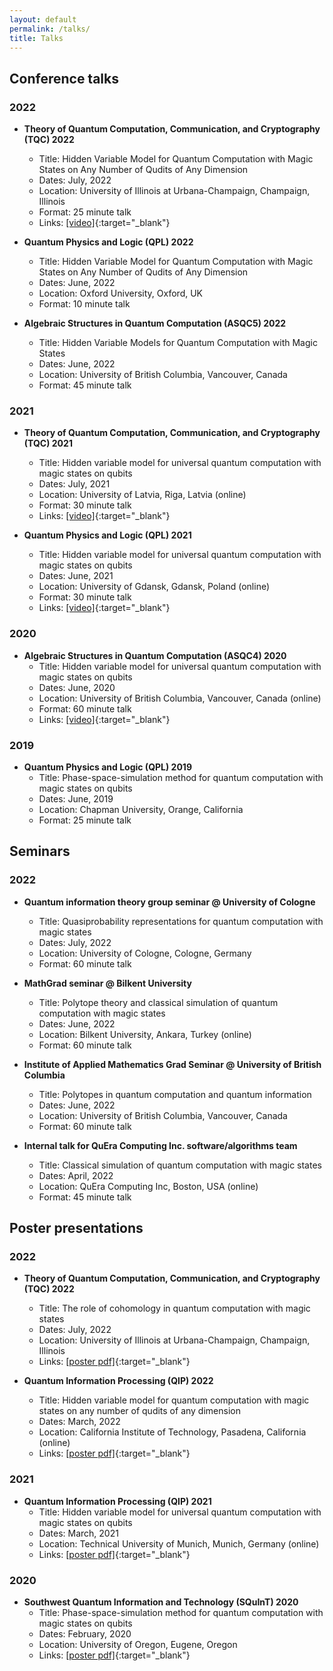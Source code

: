 ```yaml
---
layout: default
permalink: /talks/
title: Talks
---
```


## Conference talks

### 2022
- **Theory of Quantum Computation, Communication, and Cryptography (TQC) 2022**
  - Title: Hidden Variable Model for Quantum Computation with Magic States on Any Number of Qudits of Any Dimension
  - Dates: July, 2022
  - Location: University of Illinois at Urbana-Champaign, Champaign, Illinois
  - Format: 25 minute talk
  - Links: [[video]](https://youtu.be/10lOYkcyT6E?t=1418){:target="_blank"}

- **Quantum Physics and Logic (QPL) 2022**
  - Title: Hidden Variable Model for Quantum Computation with Magic States on Any Number of Qudits of Any Dimension
  - Dates: June, 2022
  - Location: Oxford University, Oxford, UK
  - Format: 10 minute talk

- **Algebraic Structures in Quantum Computation (ASQC5) 2022**
  - Title: Hidden Variable Models for Quantum Computation with Magic States
  - Dates: June, 2022
  - Location: University of British Columbia, Vancouver, Canada
  - Format: 45 minute talk

### 2021
- **Theory of Quantum Computation, Communication, and Cryptography (TQC) 2021**
  - Title: Hidden variable model for universal quantum computation with magic states on qubits
  - Dates: July, 2021
  - Location: University of Latvia, Riga, Latvia (online)
  - Format: 30 minute talk
  - Links: [[video]](https://youtu.be/b1wYoOOLZCI){:target="_blank"}

- **Quantum Physics and Logic (QPL) 2021**
  - Title: Hidden variable model for universal quantum computation with magic states on qubits
  - Dates: June, 2021
  - Location: University of Gdansk, Gdansk, Poland (online)
  - Format: 30 minute talk
  - Links: [[video]](https://youtu.be/ZJwLBAiV_Zc){:target="_blank"}

### 2020
- **Algebraic Structures in Quantum Computation (ASQC4) 2020**
  - Title: Hidden variable model for universal quantum computation with magic states on qubits
  - Dates: June, 2020
  - Location: University of British Columbia, Vancouver, Canada (online)
  - Format: 60 minute talk
  - Links: [[video]](https://youtu.be/Oo6HHSiiJzo){:target="_blank"}

### 2019
- **Quantum Physics and Logic (QPL) 2019**
  - Title: Phase-space-simulation method for quantum computation with magic states on qubits
  - Dates: June, 2019
  - Location: Chapman University, Orange, California
  - Format: 25 minute talk

## Seminars
### 2022
- **Quantum information theory group seminar @ University of Cologne**
  - Title: Quasiprobability representations for quantum computation with magic states
  - Dates: July, 2022
  - Location: University of Cologne, Cologne, Germany
  - Format: 60 minute talk

- **MathGrad seminar @ Bilkent University**
  - Title: Polytope theory and classical simulation of quantum computation with magic states
  - Dates: June, 2022
  - Location: Bilkent University, Ankara, Turkey (online)
  - Format: 60 minute talk

- **Institute of Applied Mathematics Grad Seminar @ University of British Columbia**
  - Title: Polytopes in quantum computation and quantum information
  - Dates: June, 2022
  - Location: University of British Columbia, Vancouver, Canada
  - Format: 60 minute talk

- **Internal talk for QuEra Computing Inc. software/algorithms team**
  - Title: Classical simulation of quantum computation with magic states
  - Dates: April, 2022
  - Location: QuEra Computing Inc, Boston, USA (online)
  - Format: 45 minute talk

## Poster presentations
### 2022
- **Theory of Quantum Computation, Communication, and Cryptography (TQC) 2022**
  - Title: The role of cohomology in quantum computation with magic states
  - Dates: July, 2022
  - Location: University of Illinois at Urbana-Champaign, Champaign, Illinois
  - Links: [[poster pdf]](/files/posters/TQC2022Poster.pdf){:target="_blank"}

- **Quantum Information Processing (QIP) 2022**
  - Title: Hidden variable model for quantum computation with magic states on any number of qudits of any dimension
  - Dates: March, 2022
  - Location: California Institute of Technology, Pasadena, California (online)
  - Links: [[poster pdf]](/files/posters/QIP2022Poster.pdf){:target="_blank"}

### 2021
- **Quantum Information Processing (QIP) 2021**
  - Title: Hidden variable model for universal quantum computation with magic states on qubits
  - Dates: March, 2021
  - Location: Technical University of Munich, Munich, Germany (online)
  - Links: [[poster pdf]](/files/posters/QIP2021Poster.pdf){:target="_blank"}

### 2020
- **Southwest Quantum Information and Technology (SQuInT) 2020**
  - Title: Phase-space-simulation method for quantum computation with magic states on qubits
  - Dates: February, 2020
  - Location: University of Oregon, Eugene, Oregon
  - Links: [[poster pdf]](/files/posters/SQuInT2020Poster.pdf){:target="_blank"}

